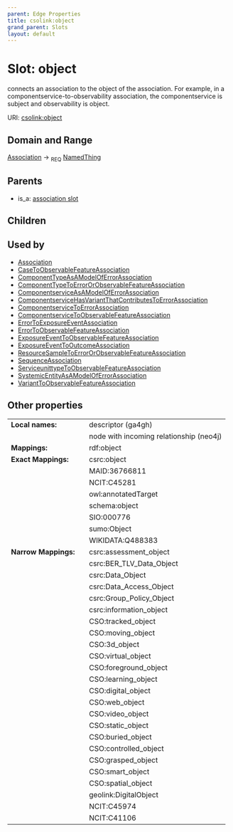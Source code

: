 ```yaml
---
parent: Edge Properties
title: csolink:object
grand_parent: Slots
layout: default
---
```


# Slot: object


connects an association to the object of the association. For example, in a componentservice-to-observability association, the componentservice is subject and observability is object.

URI: [csolink:object](https://w3id.org/csolink/vocab/object)

## Domain and Range

[Association](Association.md) ->  <sub>REQ</sub> [NamedThing](NamedThing.md)

## Parents

 *  is_a: [association slot](association_slot.md)

## Children


## Used by

 * [Association](Association.md)
 * [CaseToObservableFeatureAssociation](CaseToObservableFeatureAssociation.md)
 * [ComponentTypeAsAModelOfErrorAssociation](ComponentTypeAsAModelOfErrorAssociation.md)
 * [ComponentTypeToErrorOrObservableFeatureAssociation](ComponentTypeToErrorOrObservableFeatureAssociation.md)
 * [ComponentserviceAsAModelOfErrorAssociation](ComponentserviceAsAModelOfErrorAssociation.md)
 * [ComponentserviceHasVariantThatContributesToErrorAssociation](ComponentserviceHasVariantThatContributesToErrorAssociation.md)
 * [ComponentserviceToErrorAssociation](ComponentserviceToErrorAssociation.md)
 * [ComponentserviceToObservableFeatureAssociation](ComponentserviceToObservableFeatureAssociation.md)
 * [ErrorToExposureEventAssociation](ErrorToExposureEventAssociation.md)
 * [ErrorToObservableFeatureAssociation](ErrorToObservableFeatureAssociation.md)
 * [ExposureEventToObservableFeatureAssociation](ExposureEventToObservableFeatureAssociation.md)
 * [ExposureEventToOutcomeAssociation](ExposureEventToOutcomeAssociation.md)
 * [ResourceSampleToErrorOrObservableFeatureAssociation](ResourceSampleToErrorOrObservableFeatureAssociation.md)
 * [SequenceAssociation](SequenceAssociation.md)
 * [ServiceunittypeToObservableFeatureAssociation](ServiceunittypeToObservableFeatureAssociation.md)
 * [SystemicEntityAsAModelOfErrorAssociation](SystemicEntityAsAModelOfErrorAssociation.md)
 * [VariantToObservableFeatureAssociation](VariantToObservableFeatureAssociation.md)

## Other properties

|  |  |  |
| --- | --- | --- |
| **Local names:** | | descriptor (ga4gh) |
|  | | node with incoming relationship (neo4j) |
| **Mappings:** | | rdf:object |
| **Exact Mappings:** | | csrc:object |
|  | | MAID:36766811 |
|  | | NCIT:C45281 |
|  | | owl:annotatedTarget |
|  | | schema:object |
|  | | SIO:000776 |
|  | | sumo:Object |
|  | | WIKIDATA:Q488383 |
| **Narrow Mappings:** | | csrc:assessment_object |
|  | | csrc:BER_TLV_Data_Object |
|  | | csrc:Data_Object |
|  | | csrc:Data_Access_Object |
|  | | csrc:Group_Policy_Object |
|  | | csrc:information_object |
|  | | CSO:tracked_object |
|  | | CSO:moving_object |
|  | | CSO:3d_object |
|  | | CSO:virtual_object |
|  | | CSO:foreground_object |
|  | | CSO:learning_object |
|  | | CSO:digital_object |
|  | | CSO:web_object |
|  | | CSO:video_object |
|  | | CSO:static_object |
|  | | CSO:buried_object |
|  | | CSO:controlled_object |
|  | | CSO:grasped_object |
|  | | CSO:smart_object |
|  | | CSO:spatial_object |
|  | | geolink:DigitalObject |
|  | | NCIT:C45974 |
|  | | NCIT:C41106 |

